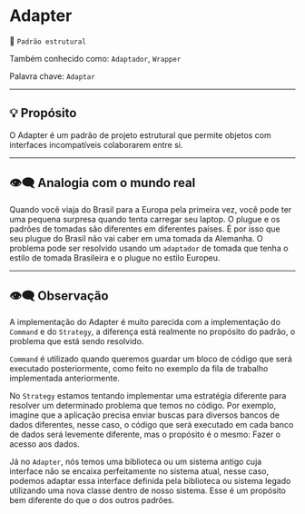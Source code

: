 # Adapter
📍 `Padrão estrutural`

Também conhecido como: `Adaptador`, `Wrapper`

Palavra chave: `Adaptar`

---
## 💡 Propósito
O Adapter é um padrão de projeto estrutural que permite objetos com interfaces incompatíveis colaborarem entre si.

---
## 👁‍🗨 Analogia com o mundo real
Quando você viaja do Brasil para a Europa pela primeira vez, você pode ter uma pequena surpresa quando tenta carregar seu laptop. 
O plugue e os padrões de tomadas são diferentes em diferentes países. 
É por isso que seu plugue do Brasil não vai caber em uma tomada da Alemanha. 
O problema pode ser resolvido usando um `adaptador` de tomada que tenha o estilo de tomada Brasileira e o plugue no estilo Europeu.

---
## 👁‍🗨 Observação
A implementação do Adapter é muito parecida com a implementação do `Command` e do `Strategy`, a diferença está realmente no propósito do padrão, o problema que está sendo resolvido.

`Command` é utilizado quando queremos guardar um bloco de código que será executado posteriormente, como feito no exemplo da fila de trabalho implementada anteriormente.

No `Strategy` estamos tentando implementar uma estratégia diferente para resolver um determinado problema que temos no código. Por exemplo, imagine que a aplicação precisa enviar buscas para diversos bancos de dados diferentes, nesse caso, o código que será executado em cada banco de dados será levemente diferente, mas o propósito é o mesmo: Fazer o acesso aos dados.

Já no `Adapter`, nós temos uma biblioteca ou um sistema antigo cuja interface não se encaixa perfeitamente no sistema atual, nesse caso, podemos adaptar essa interface definida pela biblioteca ou sistema legado utilizando uma nova classe dentro de nosso sistema. Esse é um propósito bem diferente do que o dos outros padrões.